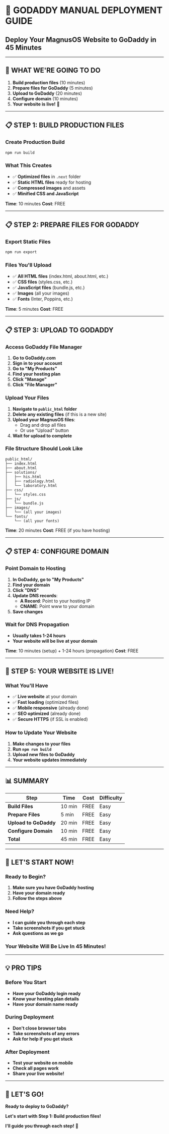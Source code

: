 # 🚀 GODADDY MANUAL DEPLOYMENT GUIDE
## Deploy Your MagnusOS Website to GoDaddy in 45 Minutes

---

## **🎯 WHAT WE'RE GOING TO DO**

1. **Build production files** (10 minutes)
2. **Prepare files for GoDaddy** (5 minutes)
3. **Upload to GoDaddy** (20 minutes)
4. **Configure domain** (10 minutes)
5. **Your website is live!** 🎉

---

## **📋 STEP 1: BUILD PRODUCTION FILES**

### **Create Production Build**
```bash
npm run build
```

### **What This Creates**
- ✅ **Optimized files** in `.next` folder
- ✅ **Static HTML files** ready for hosting
- ✅ **Compressed images** and assets
- ✅ **Minified CSS and JavaScript**

**Time**: 10 minutes
**Cost**: FREE

---

## **📋 STEP 2: PREPARE FILES FOR GODADDY**

### **Export Static Files**
```bash
npm run export
```

### **Files You'll Upload**
- ✅ **All HTML files** (index.html, about.html, etc.)
- ✅ **CSS files** (styles.css, etc.)
- ✅ **JavaScript files** (bundle.js, etc.)
- ✅ **Images** (all your images)
- ✅ **Fonts** (Inter, Poppins, etc.)

**Time**: 5 minutes
**Cost**: FREE

---

## **📋 STEP 3: UPLOAD TO GODADDY**

### **Access GoDaddy File Manager**
1. **Go to GoDaddy.com**
2. **Sign in to your account**
3. **Go to "My Products"**
4. **Find your hosting plan**
5. **Click "Manage"**
6. **Click "File Manager"**

### **Upload Your Files**
1. **Navigate to `public_html` folder**
2. **Delete any existing files** (if this is a new site)
3. **Upload your MagnusOS files**:
   - Drag and drop all files
   - Or use "Upload" button
4. **Wait for upload to complete**

### **File Structure Should Look Like**
```
public_html/
├── index.html
├── about.html
├── solutions/
│   ├── his.html
│   ├── radiology.html
│   └── laboratory.html
├── css/
│   └── styles.css
├── js/
│   └── bundle.js
├── images/
│   └── (all your images)
└── fonts/
    └── (all your fonts)
```

**Time**: 20 minutes
**Cost**: FREE (if you have hosting)

---

## **📋 STEP 4: CONFIGURE DOMAIN**

### **Point Domain to Hosting**
1. **In GoDaddy, go to "My Products"**
2. **Find your domain**
3. **Click "DNS"**
4. **Update DNS records**:
   - **A Record**: Point to your hosting IP
   - **CNAME**: Point www to your domain
5. **Save changes**

### **Wait for DNS Propagation**
- **Usually takes 1-24 hours**
- **Your website will be live at your domain**

**Time**: 10 minutes (setup) + 1-24 hours (propagation)
**Cost**: FREE

---

## **🎉 STEP 5: YOUR WEBSITE IS LIVE!**

### **What You'll Have**
- ✅ **Live website** at your domain
- ✅ **Fast loading** (optimized files)
- ✅ **Mobile responsive** (already done)
- ✅ **SEO optimized** (already done)
- ✅ **Secure HTTPS** (if SSL is enabled)

### **How to Update Your Website**
1. **Make changes to your files**
2. **Run `npm run build`**
3. **Upload new files to GoDaddy**
4. **Your website updates immediately**

---

## **📊 SUMMARY**

| Step | Time | Cost | Difficulty |
|------|------|------|------------|
| **Build Files** | 10 min | FREE | Easy |
| **Prepare Files** | 5 min | FREE | Easy |
| **Upload to GoDaddy** | 20 min | FREE | Easy |
| **Configure Domain** | 10 min | FREE | Easy |
| **Total** | 45 min | FREE | Easy |

---

## **🚀 LET'S START NOW!**

### **Ready to Begin?**
1. **Make sure you have GoDaddy hosting**
2. **Have your domain ready**
3. **Follow the steps above**

### **Need Help?**
- **I can guide you through each step**
- **Take screenshots if you get stuck**
- **Ask questions as we go**

### **Your Website Will Be Live In 45 Minutes!**

---

## **💡 PRO TIPS**

### **Before You Start**
- **Have your GoDaddy login ready**
- **Know your hosting plan details**
- **Have your domain name ready**

### **During Deployment**
- **Don't close browser tabs**
- **Take screenshots of any errors**
- **Ask for help if you get stuck**

### **After Deployment**
- **Test your website on mobile**
- **Check all pages work**
- **Share your live website!**

---

## **🎯 LET'S GO!**

**Ready to deploy to GoDaddy?**

**Let's start with Step 1: Build production files!**

**I'll guide you through each step!** 🚀
